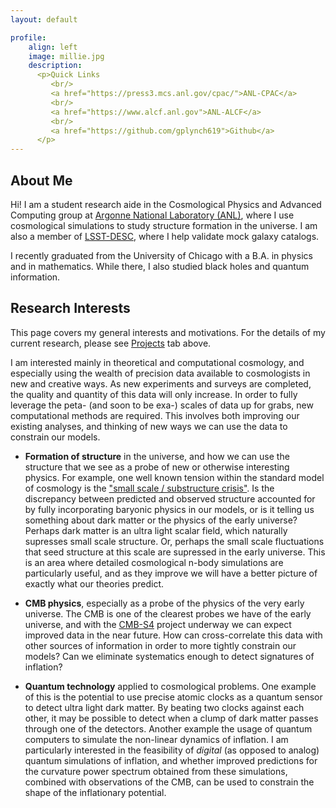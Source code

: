 ```yaml
---
layout: default

profile:
    align: left
    image: millie.jpg
    description:
      <p>Quick Links 
         <br/> 
         <a href="https://press3.mcs.anl.gov/cpac/">ANL-CPAC</a>
         <br/>
         <a href="https://www.alcf.anl.gov">ANL-ALCF</a>
         <br/>
         <a href="https://github.com/gplynch619">Github</a>
      </p>
---
```


## About Me

Hi! I am a student research aide in the Cosmological Physics and Advanced Computing group at [Argonne National Laboratory (ANL)](https://www.anl.gov), where I use cosmological simulations to study structure formation in the universe. I am also a member of [LSST-DESC](https://lsst-desc.org), where I help validate mock galaxy catalogs.

I recently graduated from the University of Chicago with a B.A. in physics and in mathematics. While there, I also studied black holes and quantum information.

## Research Interests
This page covers my general interests and motivations. For the details of my current research, please see [Projects](projects.md) tab above.

I am interested mainly in theoretical and computational cosmology, and especially using the wealth of precision data available to cosmologists in new and creative ways. As new experiments and surveys are completed, the quality and quantity of this data will only increase. In order to fully leverage the peta- (and soon to be exa-) scales of data up for grabs, new computational methods are required. This involves both improving our existing analyses, and thinking of new ways we can use the data to constrain our models.

* **Formation of structure** in the universe, and how we can use the structure that we see as a probe of new or otherwise interesting physics. For example, one well known tension within the standard model of cosmology is the ["small scale / substructure crisis"](https://arxiv.org/abs/1707.04256). Is the discrepancy between predicted and observed structure  accounted for by fully incorporating baryonic physics in our models, or is it telling us something about dark matter or the physics of the early universe? Perhaps dark matter is an ultra light scalar field, which naturally supresses small scale structure. Or, perhaps the small scale fluctuations that seed structure at this scale are supressed in the early universe. This is an area where detailed cosmological n-body simulations are particularly useful, and as they improve we will have a better picture of exactly what our theories predict.

* **CMB physics**, especially as a probe of the physics of the very early universe. The CMB is one of the clearest probes we have of the early universe, and with the [CMB-S4](https://cmb-s4.org) project underway we can expect improved data in the near future. How can cross-correlate this data with other sources of information in order to more tightly constrain our models? Can we eliminate systematics enough to detect signatures of inflation?

* **Quantum technology** applied to cosmological problems. One example of this is the potential to use precise atomic clocks as a quantum sensor to detect ultra light dark matter. By beating two clocks against each other, it may be possible to detect when a clump of dark matter passes through one of the detectors. Another example the usage of quantum computers to simulate the non-linear dynamics of inflation. I am particularly interested in the feasibility of *digital* (as opposed to analog) quantum simulations of inflation, and whether improved predictions for the curvature power spectrum obtained from these simulations, combined with observations of the CMB, can be used to constrain the shape of the inflationary potential.
